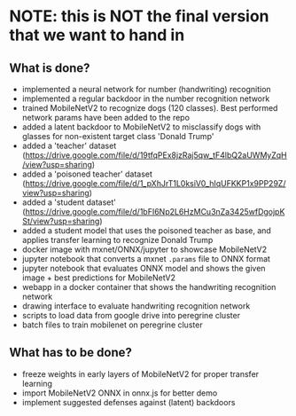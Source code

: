 # NOTE: this is NOT the final version that we want to hand in

## What is done?
 - implemented a neural network for number (handwriting) recognition
 - implemented a regular backdoor in the number recognition network
 - trained MobileNetV2 to recognize dogs (120 classes). Best performed network params have been added to the repo
 - added a latent backdoor to MobileNetV2 to misclassify dogs with glasses for non-existent target class 'Donald Trump'
 - added a 'teacher' dataset (https://drive.google.com/file/d/19tfqPEx8jzRaj5qw_tF4lbQ2aUWMyZqH/view?usp=sharing)
 - added a 'poisoned teacher' dataset (https://drive.google.com/file/d/1_pXhJrT1L0ksiV0_hIqUFKKP1x9PP29Z/view?usp=sharing)
 - added a 'student dataset' (https://drive.google.com/file/d/1bFI6Np2L6HzMCu3nZa3425wfDgojpKSt/view?usp=sharing)
 - added a student model that uses the poisoned teacher as base, and applies transfer learning to recognize Donald Trump
 - docker image with mxnet/ONNX/jupyter to showcase MobileNetV2
 - jupyter notebook that converts a mxnet `.params` file to ONNX format
 - jupyter notebook that evaluates ONNX model and shows the given image + best predictions for MobileNetV2
 - webapp in a docker container that shows the handwriting recognition network
 - drawing interface to evaluate handwriting recognition network
 - scripts to load data from google drive into peregrine cluster
 - batch files to train mobilenet on peregrine cluster

## What has to be done?
 - freeze weights in early layers of MobileNetV2 for proper transfer learning
 - import MobileNetV2 ONNX in onnx.js for better demo
 - implement suggested defenses against (latent) backdoors
